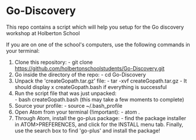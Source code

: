 # Go-Discovery
This repo contains a script which will help you setup for the Go discovery workshop at Holberton School

If you are on one of the school's computers, use the following commands in your terminal:

  1. Clone this repository:
    - git clone https://github.com/holbertonschoolstudents/Go-Discovery.git
  2. Go inside the directory of the repo:
    - cd Go-Discovery
  3. Unpack the 'createGopath.tar.gz' file:
    - tar -xvf createGopath.tar.gz
    - It should display x createGopath.bash if everything is successful
  4. Run the script file that was just unpacked:       
    - bash createGopath.bash (this may take a few moments to complete)
  5. Source your profile:
    - source ~/.bash_profile
  6. Open Atom from your terminal (!important):
    - atom .
  7. Through Atom, install the go-plus package:
    - find the package installer in ATOM>PREFERENCES, and click for the INSTALL menu tab. Finally, use the search box to find 'go-plus' and install the package! 
